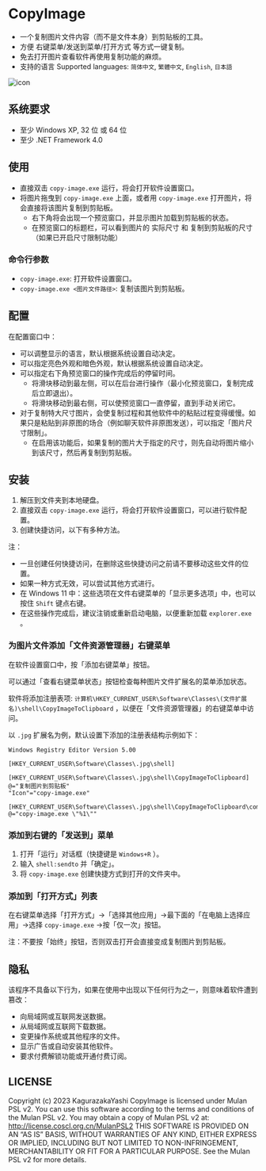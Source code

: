# CopyImage

- 一个复制图片文件内容（而不是文件本身）到剪贴板的工具。
- 方便 右键菜单/发送到菜单/打开方式 等方式一键复制。
- 免去打开图片查看软件再使用复制功能的麻烦。
- 支持的语言 Supported languages: `简体中文`, `繁體中文`, `English`, `日本語`

![icon](copy-image/ico/copy-image-1.ico)

## 系统要求

- 至少 Windows XP, 32 位 或 64 位
- 至少 .NET Framework 4.0

## 使用

- 直接双击 `copy-image.exe` 运行，将会打开软件设置窗口。
- 将图片拖曳到 `copy-image.exe` 上面，或者用 `copy-image.exe` 打开图片，将会直接将该图片复制到剪贴板。
  - 右下角将会出现一个预览窗口，并显示图片加载到剪贴板的状态。
  - 在预览窗口的标题栏，可以看到图片的 实际尺寸 和 复制到剪贴板的尺寸（如果已开启尺寸限制功能）

### 命令行参数

- `copy-image.exe`: 打开软件设置窗口。
- `copy-image.exe <图片文件路径>`: 复制该图片到剪贴板。 

## 配置

在配置窗口中：

- 可以调整显示的语言，默认根据系统设置自动决定。
- 可以指定亮色外观和暗色外观，默认根据系统设置自动决定。
- 可以指定右下角预览窗口的操作完成后的停留时间。
  - 将滑块移动到最左侧，可以在后台进行操作（最小化预览窗口，复制完成后立即退出）。
  - 将滑块移动到最右侧，可以使预览窗口一直停留，直到手动关闭它。
- 对于复制特大尺寸图片，会使复制过程和其他软件中的粘贴过程变得缓慢。如果只是粘贴到非原图的场合（例如聊天软件非原图发送），可以指定「图片尺寸限制」。
  - 在启用该功能后，如果复制的图片大于指定的尺寸，则先自动将图片缩小到该尺寸，然后再复制到剪贴板。

## 安装

1. 解压到文件夹到本地硬盘。
2. 直接双击 `copy-image.exe` 运行，将会打开软件设置窗口，可以进行软件配置。
3. 创建快捷访问，以下有多种方法。

注：
- 一旦创建任何快捷访问，在删除这些快捷访问之前请不要移动这些文件的位置。
- 如果一种方式无效，可以尝试其他方式进行。
- 在 Windows 11 中：这些选项在文件右键菜单的「显示更多选项」中，也可以按住 `Shift` 键点右键。
- 在这些操作完成后，建议注销或重新启动电脑，以便重新加载 `explorer.exe` 。

### 为图片文件添加「文件资源管理器」右键菜单

在软件设置窗口中，按「添加右键菜单」按钮。

可以通过「查看右键菜单状态」按钮检查每种图片文件扩展名的菜单添加状态。

软件将添加注册表项: `计算机\HKEY_CURRENT_USER\Software\Classes\(文件扩展名)\shell\CopyImageToClipboard` ，以便在「文件资源管理器」的右键菜单中访问。

以 `.jpg` 扩展名为例，默认设置下添加的注册表结构示例如下：

```reg
Windows Registry Editor Version 5.00

[HKEY_CURRENT_USER\Software\Classes\.jpg\shell]

[HKEY_CURRENT_USER\Software\Classes\.jpg\shell\CopyImageToClipboard]
@="复制图片到剪贴板"
"Icon"="copy-image.exe"

[HKEY_CURRENT_USER\Software\Classes\.jpg\shell\CopyImageToClipboard\command]
@="copy-image.exe \"%1\""
```

### 添加到右键的「发送到」菜单

1. 打开「运行」对话框（快捷键是 `Windows+R` ）。
2. 输入 `shell:sendto` 并「确定」。
3. 将 `copy-image.exe` 创建快捷方式到打开的文件夹中。

### 添加到「打开方式」列表

在右键菜单选择「打开方式」→「选择其他应用」→最下面的「在电脑上选择应用」→选择 `copy-image.exe` →按「仅一次」按钮。

注：不要按「始终」按钮，否则双击打开会直接变成复制图片到剪贴板。

## 隐私

该程序不具备以下行为，如果在使用中出现以下任何行为之一，则意味着软件遭到篡改：

- 向局域网或互联网发送数据。
- 从局域网或互联网下载数据。
- 变更操作系统或其他程序的文件。
- 显示广告或自动安装其他软件。
- 要求付费解锁功能或开通付费订阅。

## LICENSE

Copyright (c) 2023 KagurazakaYashi CopyImage is licensed under Mulan PSL v2. You can use this software according to the terms and conditions of the Mulan PSL v2. You may obtain a copy of Mulan PSL v2 at: http://license.coscl.org.cn/MulanPSL2 THIS SOFTWARE IS PROVIDED ON AN “AS IS” BASIS, WITHOUT WARRANTIES OF ANY KIND, EITHER EXPRESS OR IMPLIED, INCLUDING BUT NOT LIMITED TO NON-INFRINGEMENT, MERCHANTABILITY OR FIT FOR A PARTICULAR PURPOSE. See the Mulan PSL v2 for more details.
